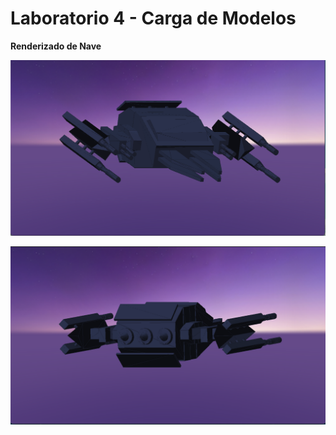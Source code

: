 # Laboratorio 4 - Carga de Modelos

**Renderizado de Nave**

![Renderizado de Nave de Frente](assets/results/front_spaceship.png)

![Renderizado de Nave de Atrás](assets/results/back_spaceship.png)
